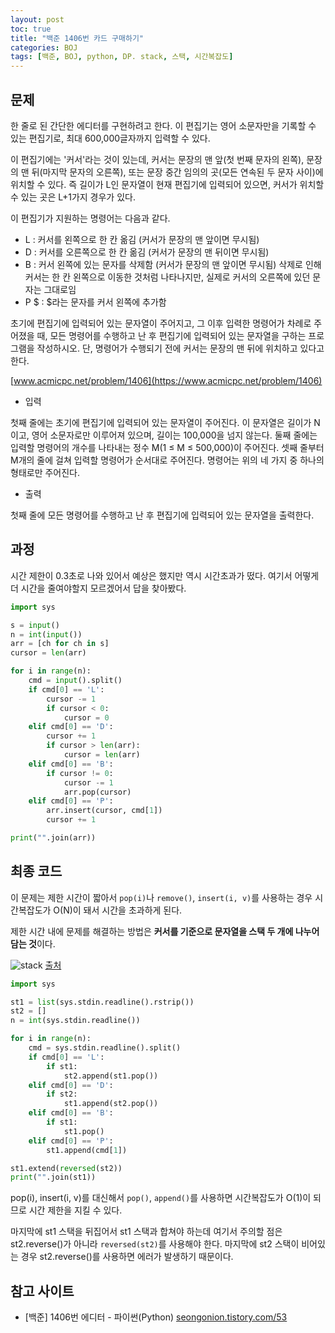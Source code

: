```yaml
---
layout: post
toc: true
title: "백준 1406번 카드 구매하기"
categories: BOJ
tags: [백준, BOJ, python, DP. stack, 스택, 시간복잡도]
---
```


## 문제
한 줄로 된 간단한 에디터를 구현하려고 한다. 이 편집기는 영어 소문자만을 기록할 수 있는 편집기로, 최대 600,000글자까지 입력할 수 있다.

이 편집기에는 '커서'라는 것이 있는데, 커서는 문장의 맨 앞(첫 번째 문자의 왼쪽), 문장의 맨 뒤(마지막 문자의 오른쪽), 또는 문장 중간 임의의 곳(모든 연속된 두 문자 사이)에 위치할 수 있다. 즉 길이가 L인 문자열이 현재 편집기에 입력되어 있으면, 커서가 위치할 수 있는 곳은 L+1가지 경우가 있다.

이 편집기가 지원하는 명령어는 다음과 같다.

- L :	커서를 왼쪽으로 한 칸 옮김 (커서가 문장의 맨 앞이면 무시됨)
- D :	커서를 오른쪽으로 한 칸 옮김 (커서가 문장의 맨 뒤이면 무시됨)
- B :	커서 왼쪽에 있는 문자를 삭제함 (커서가 문장의 맨 앞이면 무시됨)
삭제로 인해 커서는 한 칸 왼쪽으로 이동한 것처럼 나타나지만, 실제로 커서의 오른쪽에 있던 문자는 그대로임
- P $ :	$라는 문자를 커서 왼쪽에 추가함

초기에 편집기에 입력되어 있는 문자열이 주어지고, 그 이후 입력한 명령어가 차례로 주어졌을 때, 모든 명령어를 수행하고 난 후 편집기에 입력되어 있는 문자열을 구하는 프로그램을 작성하시오. 단, 명령어가 수행되기 전에 커서는 문장의 맨 뒤에 위치하고 있다고 한다.

[www.acmicpc.net/problem/1406](https://www.acmicpc.net/problem/1406)

* 입력

첫째 줄에는 초기에 편집기에 입력되어 있는 문자열이 주어진다. 이 문자열은 길이가 N이고, 영어 소문자로만 이루어져 있으며, 길이는 100,000을 넘지 않는다. 둘째 줄에는 입력할 명령어의 개수를 나타내는 정수 M(1 ≤ M ≤ 500,000)이 주어진다. 셋째 줄부터 M개의 줄에 걸쳐 입력할 명령어가 순서대로 주어진다. 명령어는 위의 네 가지 중 하나의 형태로만 주어진다.

* 출력

첫째 줄에 모든 명령어를 수행하고 난 후 편집기에 입력되어 있는 문자열을 출력한다.


## 과정

시간 제한이 0.3초로 나와 있어서 예상은 했지만 역시 시간초과가 떴다. 여기서 어떻게 더 시간을 줄여야할지 모르겠어서 답을 찾아봤다.


```python
import sys

s = input()
n = int(input())
arr = [ch for ch in s]
cursor = len(arr)

for i in range(n):
    cmd = input().split()
    if cmd[0] == 'L':
        cursor -= 1
        if cursor < 0:
            cursor = 0
    elif cmd[0] == 'D':
        cursor += 1
        if cursor > len(arr):
            cursor = len(arr)
    elif cmd[0] == 'B':
        if cursor != 0:
            cursor -= 1
            arr.pop(cursor)
    elif cmd[0] == 'P':
        arr.insert(cursor, cmd[1])
        cursor += 1

print("".join(arr))
```

## 최종 코드

이 문제는 제한 시간이 짧아서 `pop(i)`나 `remove()`, `insert(i, v)`를 사용하는 경우 시간복잡도가 O(N)이 돼서 시간을 초과하게 된다.

제한 시간 내에 문제를 해결하는 방법은 **커서를 기준으로 문자열을 스택 두 개에 나누어 담는 것**이다.

![stack](https://img1.daumcdn.net/thumb/R1280x0/?scode=mtistory2&fname=https%3A%2F%2Fblog.kakaocdn.net%2Fdn%2FFeR4b%2FbtqVnW4wN4P%2Fx9tmSB52XLVKmyhZLKX0Qk%2Fimg.png)
[출처](https://seongonion.tistory.com/53)


```python
import sys

st1 = list(sys.stdin.readline().rstrip())
st2 = []
n = int(sys.stdin.readline())

for i in range(n):
    cmd = sys.stdin.readline().split()
    if cmd[0] == 'L':
        if st1:
            st2.append(st1.pop())
    elif cmd[0] == 'D':
        if st2:
            st1.append(st2.pop())
    elif cmd[0] == 'B':
        if st1:
            st1.pop()
    elif cmd[0] == 'P':
        st1.append(cmd[1])

st1.extend(reversed(st2))
print("".join(st1))
```

pop(i), insert(i, v)를 대신해서 `pop()`, `append()`를 사용하면 시간복잡도가 O(1)이 되므로 시간 제한을 지킬 수 있다.

마지막에 st1 스택을 뒤집어서 st1 스택과 합쳐야 하는데 여기서 주의할 점은 st2.reverse()가 아니라 `reversed(st2)`를 사용해야 한다. 마지막에 st2 스택이 비어있는 경우 st2.reverse()를 사용하면 에러가 발생하기 때문이다.

## 참고 사이트

- [백준] 1406번 에디터 - 파이썬(Python) [seongonion.tistory.com/53](https://seongonion.tistory.com/53)
